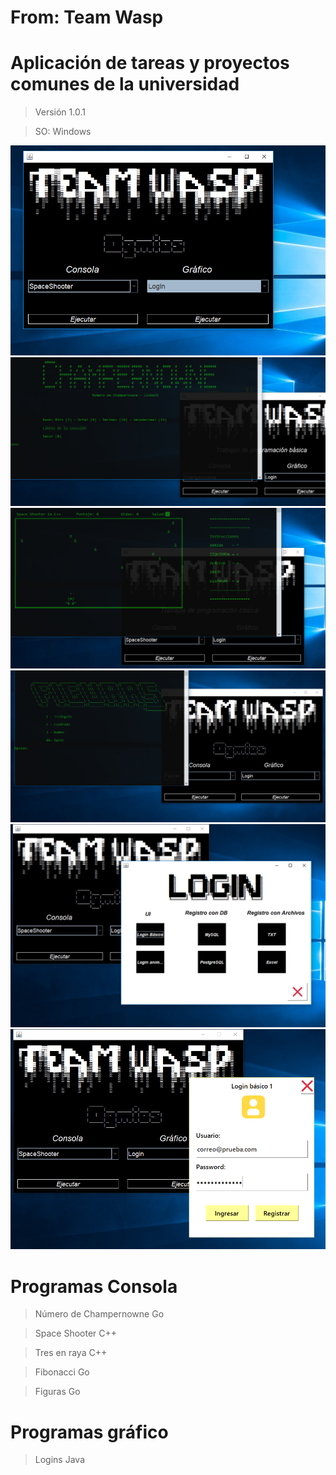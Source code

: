 # From: Team Wasp
# Aplicación de tareas y proyectos comunes de la universidad

> Versión 1.0.1

> SO: Windows

![](screenshot/Captura.PNG)
![](screenshot/Captura2.PNG)
![](screenshot/Captura3.PNG)
![](screenshot/Captura4.PNG)
![](screenshot/Captura5.PNG)
![](screenshot/Captura6.PNG)

# Programas Consola

> Número de Champernowne Go

> Space Shooter C++

> Tres en raya C++

> Fibonacci Go

> Figuras Go


# Programas gráfico

> Logins Java